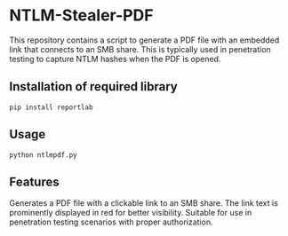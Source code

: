 # NTLM-Stealer-PDF

This repository contains a script to generate a PDF file with an embedded link that connects to an SMB share. This is typically used in penetration testing to capture NTLM hashes when the PDF is opened.

## Installation of required library
```
pip install reportlab
```

## Usage
```
python ntlmpdf.py
```

## Features
Generates a PDF file with a clickable link to an SMB share.
The link text is prominently displayed in red for better visibility.
Suitable for use in penetration testing scenarios with proper authorization.

